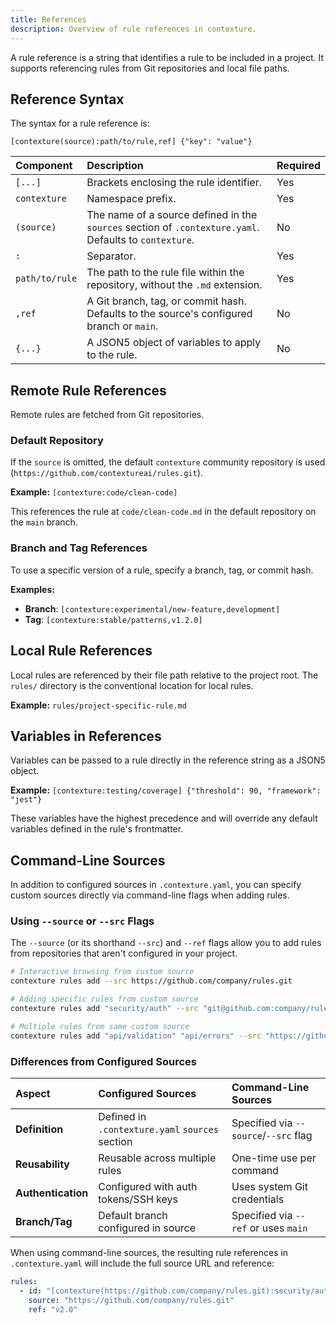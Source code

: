 ```yaml
---
title: References
description: Overview of rule references in contexture.
---
```

A rule reference is a string that identifies a rule to be included in a project. It supports referencing rules from Git repositories and local file paths.

## Reference Syntax

The syntax for a rule reference is:

`[contexture(source):path/to/rule,ref] {"key": "value"}`

| Component        | Description                                                                                             | Required |
| :--------------- | :------------------------------------------------------------------------------------------------------ | :------- |
| `[...]`          | Brackets enclosing the rule identifier.                                                                 | Yes      |
| `contexture`     | Namespace prefix.                                                                                       | Yes      |
| `(source)`       | The name of a source defined in the `sources` section of `.contexture.yaml`. Defaults to `contexture`. | No       |
| `:`              | Separator.                                                                                              | Yes      |
| `path/to/rule`   | The path to the rule file within the repository, without the `.md` extension.                               | Yes      |
| `,ref`           | A Git branch, tag, or commit hash. Defaults to the source's configured branch or `main`.                 | No       |
| `{...}`          | A JSON5 object of variables to apply to the rule.                                                       | No       |

## Remote Rule References

Remote rules are fetched from Git repositories.

### Default Repository

If the `source` is omitted, the default `contexture` community repository is used (`https://github.com/contextureai/rules.git`).

**Example:**
`[contexture:code/clean-code]`

This references the rule at `code/clean-code.md` in the default repository on the `main` branch.

### Branch and Tag References

To use a specific version of a rule, specify a branch, tag, or commit hash.

**Examples:**
- **Branch**: `[contexture:experimental/new-feature,development]`
- **Tag**: `[contexture:stable/patterns,v1.2.0]`

## Local Rule References

Local rules are referenced by their file path relative to the project root. The `rules/` directory is the conventional location for local rules.

**Example:**
`rules/project-specific-rule.md`

## Variables in References

Variables can be passed to a rule directly in the reference string as a JSON5 object.

**Example:**
`[contexture:testing/coverage] {"threshold": 90, "framework": "jest"}`

These variables have the highest precedence and will override any default variables defined in the rule's frontmatter.

## Command-Line Sources

In addition to configured sources in `.contexture.yaml`, you can specify custom sources directly via command-line flags when adding rules.

### Using `--source` or `--src` Flags

The `--source` (or its shorthand `--src`) and `--ref` flags allow you to add rules from repositories that aren't configured in your project.

```bash
# Interactive browsing from custom source
contexture rules add --src https://github.com/company/rules.git

# Adding specific rules from custom source  
contexture rules add "security/auth" --src "git@github.com:company/rules.git" --ref "v2.0"

# Multiple rules from same custom source
contexture rules add "api/validation" "api/errors" --src "https://github.com/team/api-rules.git"
```

### Differences from Configured Sources

| Aspect | Configured Sources | Command-Line Sources |
|:-------|:------------------|:-------------------|
| **Definition** | Defined in `.contexture.yaml` `sources` section | Specified via `--source`/`--src` flag |
| **Reusability** | Reusable across multiple rules | One-time use per command |
| **Authentication** | Configured with auth tokens/SSH keys | Uses system Git credentials |
| **Branch/Tag** | Default branch configured in source | Specified via `--ref` or uses `main` |

When using command-line sources, the resulting rule references in `.contexture.yaml` will include the full source URL and reference:

```yaml
rules:
  - id: "[contexture(https://github.com/company/rules.git):security/auth,v2.0]"
    source: "https://github.com/company/rules.git"
    ref: "v2.0"
```